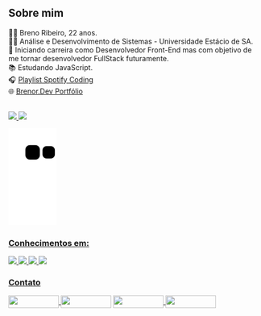 ## Sobre mim

🙋‍♂️ Breno Ribeiro, 22 anos. <br>
👨‍🎓 Análise e Desenvolvimento de Sistemas - Universidade Estácio de SA.<br>
🎯 Iniciando carreira como Desenvolvedor Front-End mas com objetivo de me tornar desenvolvedor FullStack futuramente.<br>
📚 Estudando JavaScript.<br>
🎧 <a href="https://open.spotify.com/playlist/5IMF5Ip71xcVj71pjEYXmM?si=abe1a9c19a8043b9">Playlist Spotify Coding</a><br>
🌐 <a href="https://brenordev.github.io/portfolio/">Brenor.Dev Portfólio</a><br>

<div align="left">
<br>
  <a href="https://github.com/brenordev">
  <img height="180em" src="https://github-readme-stats.vercel.app/api?username=brenordev&show_icons=true&theme=dracula&include_all_commits=true&count_private=true"/>
  <img height="180em" src="https://github-readme-stats.vercel.app/api/top-langs/?username=brenordev&layout=compact&langs_count=7&theme=dracula"/>
</div>

<div align="left">
  
  ![Snake animation](https://github.com/brenordev/brenordev/blob/output/github-contribution-grid-snake.svg)

<div>

### Conhecimentos em:
<div>
  <img src="https://img.shields.io/badge/HTML5-DA0037?style=for-the-badge&logo=html5&logoColor=white">
  <img src="https://img.shields.io/badge/CSS3-DA0037?style=for-the-badge&logo=css3&logoColor=white">
  <img src="https://img.shields.io/badge/JavaScript-DA0037?style=for-the-badge&logo=javascript&logoColor=white">
  <img src="https://img.shields.io/badge/Sass-DA0037?style=for-the-badge&logo=sass&logoColor=white">
</div>


### Contato

<div>
<a href="https://www.instagram.com/brenor.dev/" target"_blank"/><img border-radius="0" align="center" width="100" height="25" src="https://img.shields.io/badge/Instagram-DA0037?style=for-the-badge&logo=instagram&logoColor=white"/>
<a href="https://twitter.com/brenor_dev"><img border-radius="0" align="center" width="100" height="25" src="https://img.shields.io/badge/Twitter-DA0037?style=for-the-badge&logo=twitter&logoColor=white"/></a>
<a href="https://www.linkedin.com/in/breno-ribeiro-293653231/" target"_blank"/><img align="center" width="100" height="25" src="https://img.shields.io/badge/LinkedIn-DA0037?style=for-the-badge&logo=linkedin&logoColor=white"/>
<a href="https://github.com/brenordev" target"_blank"/><img align="center" width="100" height="25" src="https://img.shields.io/badge/GitHub-DA0037?style=for-the-badge&logo=github&logoColor=white"/>
</div>
